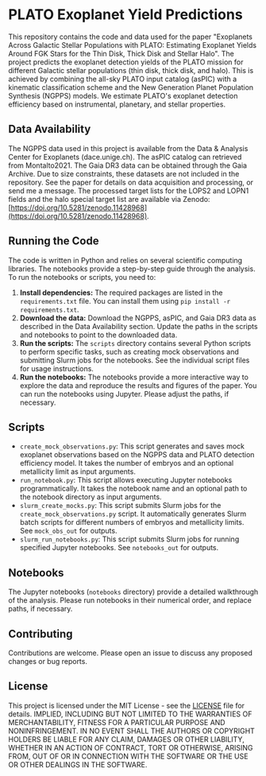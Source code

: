 # PLATO Exoplanet Yield Predictions

This repository contains the code and data used for the paper "Exoplanets Across Galactic Stellar Populations with PLATO: Estimating Exoplanet Yields Around FGK Stars for the Thin Disk, Thick Disk and Stellar Halo".  The project predicts the exoplanet detection yields of the PLATO mission for different Galactic stellar populations (thin disk, thick disk, and halo). This is achieved by combining the all-sky PLATO input catalog (asPIC) with a kinematic classification scheme and the New Generation Planet Population Synthesis (NGPPS) models.  We estimate PLATO's exoplanet detection efficiency based on instrumental, planetary, and stellar properties.

## Data Availability

The NGPPS data used in this project is available from the Data & Analysis Center for Exoplanets (dace.unige.ch). The asPIC catalog can retrieved from Montalto2021. The Gaia DR3 data can be obtained through the Gaia Archive.  Due to size constraints, these datasets are not included in the repository.  See the paper for details on data acquisition and processing, or send me a message. The processed target lists for the LOPS2 and LOPN1 fields and the halo special target list are available via Zenodo: [https://doi.org/10.5281/zenodo.11428968](https://doi.org/10.5281/zenodo.11428968).

## Running the Code

The code is written in Python and relies on several scientific computing libraries. The notebooks provide a step-by-step guide through the analysis.  To run the notebooks or scripts, you need to:

1.  **Install dependencies:**  The required packages are listed in the `requirements.txt` file. You can install them using `pip install -r requirements.txt`.
2.  **Download the data:** Download the NGPPS, asPIC, and Gaia DR3 data as described in the Data Availability section. Update the paths in the scripts and notebooks to point to the downloaded data.
3.  **Run the scripts:**  The `scripts` directory contains several Python scripts to perform specific tasks, such as creating mock observations and submitting Slurm jobs for the notebooks. See the individual script files for usage instructions.
4.  **Run the notebooks:**  The notebooks provide a more interactive way to explore the data and reproduce the results and figures of the paper.  You can run the notebooks using Jupyter.  Please adjust the paths, if necessary.

## Scripts

- `create_mock_observations.py`: This script generates and saves mock exoplanet observations based on the NGPPS data and PLATO detection efficiency model. It takes the number of embryos and an optional metallicity limit as input arguments.
-   `run_notebook.py`: This script allows executing Jupyter notebooks programmatically. It takes the notebook name and an optional path to the notebook directory as input arguments.
- `slurm_create_mocks.py`: This script submits Slurm jobs for the `create_mock_observations.py` script. It automatically generates Slurm batch scripts for different numbers of embryos and metallicity limits. See `mock_obs_out` for outputs.
-   `slurm_run_notebooks.py`:  This script submits Slurm jobs for running specified Jupyter notebooks. See `notebooks_out` for outputs.

## Notebooks

The Jupyter notebooks (`notebooks` directory) provide a detailed walkthrough of the analysis. Please run notebooks in their numerical order, and replace paths, if necessary.

## Contributing

Contributions are welcome.  Please open an issue to discuss any proposed changes or bug reports.


## License

This project is licensed under the MIT License - see the [LICENSE](LICENSE) file for details.
IMPLIED, INCLUDING BUT NOT LIMITED TO THE WARRANTIES OF MERCHANTABILITY,
FITNESS FOR A PARTICULAR PURPOSE AND NONINFRINGEMENT. IN NO EVENT SHALL THE
AUTHORS OR COPYRIGHT HOLDERS BE LIABLE FOR ANY CLAIM, DAMAGES OR OTHER
LIABILITY, WHETHER IN AN ACTION OF CONTRACT, TORT OR OTHERWISE, ARISING FROM,
OUT OF OR IN CONNECTION WITH THE SOFTWARE OR THE USE OR OTHER DEALINGS IN
THE SOFTWARE.
